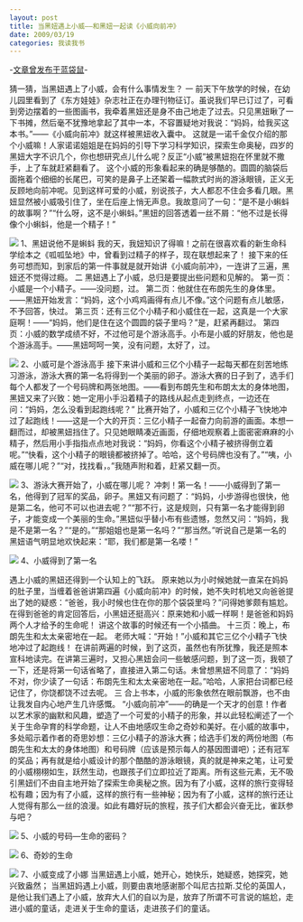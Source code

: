 ```yaml
---
layout: post
title: 当黑妞遇上小威——和黑妞一起读《小威向前冲》
date: 2009/03/19
categories: 我读我书
---
```


-[文章曾发布于蓝袋鼠](http://landaishu.hi2net.com/home/blog_read.asp?id=4175&blogid=64603)-




 猜一猜，当黑妞遇上了小威，会有什么事情发生？
 一 
 前天下午放学的时候，在幼儿园里看到了《东方娃娃》杂志社正在办理刊物征订。虽说我们早已订过了，可看到旁边摆着的一些图画书，我牵着黑妞还是身不由己地走了过去。只见黑妞瞅了一下书摊，然后毫不犹豫地拿起了其中一本，不容置疑地对我说：“妈妈，给我买这本书。”——《小威向前冲》就这样被黑妞收入囊中。
 这就是一诺千金仅介绍的那个小威嘛！人家诺诺姐姐是在妈妈的引导下学习科学知识，探索生命奥秘，四岁的黑妞大字不识几个，你也想研究点儿什么呢？反正“小威”被黑妞抱在怀里就不撒手，上了车就赶紧翻看了。
 这个小威的形象看起来的确是够酷的。圆圆的脑袋后面拖着个细细的长尾巴，可笑的是鼻子上还架着一幅款式时尚的游泳眼镜，正义无反顾地向前冲呢。见到这样可爱的小威，别说孩子，大人都忍不住会多看几眼。黑妞显然被小威吸引住了，坐在后座上悄无声息。我故意问了一句：“是不是小蝌蚪的故事啊？”“什么呀，这不是小蝌蚪。”黑妞的回答透着一丝不屑：“他不过是长得像个小蝌蚪，他是一个精子！”

![](http://heiniuniu-static.wusisu.com/heiniuniu_uploads/upload20083/2009318234918440.jpg)
1、黑妞说他不是蝌蚪
 我的天，我妞知识了得嘛！之前在很喜欢看的新生命科学绘本之《呱呱坠地》中，曾看到过精子的样子，现在联想起来了！
 接下来的任务可想而知，到家后的第一件事就是就开始讲《小威向前冲》，一连讲了三遍，黑妞还不觉得过瘾。
 二 
 黑妞遇上了小威，总归是要提出些问题和见解的。
 第一页：小威是一个小精子。——没问题，过。
 第二页：他就住在布朗先生的身体里。——黑妞开始发言：“妈妈，这个小鸡鸡画得有点儿不像。”这个问题有点儿敏感，不予回答，快过。
 第三页：还有三亿个小精子和小威住在一起，这真是一个大家庭啊！——“妈妈，他们是住在这个圆圆的袋子里吗？”是，赶紧再翻过。
 第四页：小威的数学成绩不好，不过他可是个游泳高手。小布是小威的好朋友，他也是个游泳高手。——黑妞呵呵一笑，没有问题，太好了，过。

![](http://heiniuniu-static.wusisu.com/heiniuniu_uploads/upload20083/20093190812509.jpg)
2、小威可是个游泳高手
 接下来讲小威和三亿个小精子一起每天都在刻苦地练习游泳，游泳大赛的第一名将得到一个美丽的卵子。游泳大赛的日子到了，选手们每个人都发了一个号码牌和两张地图。——看到布朗先生和布朗太太的身体地图，黑妞又来了兴致：她一定用小手沿着精子的路线从起点走到终点，一边还在问：“妈妈，怎么没看到起跑线呢？”
 比赛开始了，小威和三亿个小精子飞快地冲过了起跑线！——这是一个大的开页：三亿小精子一起奋力向前游的画面。本想一翻而过，却被黑妞挡住了。只见她眼睛凑近画面，仔细地观察着上面密密麻麻的小精子，然后用小手指指点点地对我说：“妈妈，你看这个小精子被挤得倒立着呢。”“快看，这个小精子的眼镜都被挤掉了。哈哈，这个号码牌也没有了。”“咦，小威在哪儿呢？”“对，找找看，。”我随声附和着，赶紧又翻一页。

![](http://heiniuniu-static.wusisu.com/heiniuniu_uploads/upload20083/2009318235733224.jpg)
 3、游泳大赛开始了，小威在哪儿呢？
 冲刺！第一名！——小威得到了第一名，他得到了冠军的奖品，卵子。黑妞又有问题了：“妈妈，小步游得也很快，他是第二名，他可不可以也进去呢？”“那不行，这是规则，只有第一名才能得到卵子，才能变成一个美丽的生命。”黑妞似乎替小布有些遗憾，忽然又问：“妈妈，我是不是第一名？”“是的。”“那姐姐也是第一名吗？”“那当然。”听说自己是第一名的黑妞语气明显地欢快起来：“耶，我们都是第一名喽！”

![](http://heiniuniu-static.wusisu.com/heiniuniu_uploads/upload20083/20093190274144.jpg)
4、小威得到了第一名

 遇上小威的黑妞还得到一个认知上的飞跃。
 原来她以为小时候她就一直呆在妈妈的肚子里，当缠着爸爸讲第四遍《小威向前冲》的时候，她不失时机地又向爸爸提出了她的疑惑：“爸爸，我小时候也住在你的那个袋袋里吗？”问得她爹颇有尴尬。在得到爸爸的肯定回答后，小黑妞还挺高兴：原来她和小威一样啊！是爸爸和妈妈两个人才给予的生命呢！
 讲这个故事的时候还有一个小插曲。
 十三页：晚上，布朗先生和太太亲密地在一起。
 老师大喊：“开始！”小威和其它三亿个小精子飞快地冲过了起跑线！
 在讲前两遍的时候，到了这页，虽然也有所犹豫，我还是照本宣科地读完。在讲第三遍时，又担心黑妞会问一些敏感问题，到了这一页，我顿了一下，还是将第一句话省略了，直接进入第二句话。未曾想黑妞不同意了：“妈妈不对，你少读了一句话：布朗先生和太太亲密地在一起。”哈哈，人家把台词都已经记住了，你饶都饶不过去呢。
 三
 合上书本，小威的形象依然在眼前飘游，也不由让我发自内心地产生几许感慨。
 “小威向前冲”——的确是一个天才的创意！作者以艺术家的幽默和风趣，塑造了一个可爱的小精子的形象，并以此轻松阐述了一个关于生命孕育的科学命题，让人不由地感叹生命之奇妙和美好。在小威的故事中，多处昭示着作者的奇思妙想：三亿小精子的游泳大赛；给选手们发的两份地图（布朗先生和太太的身体地图）和号码牌（应该是预示每人的基因图谱吧）；还有冠军的奖品；再有就是给小威设计的那个酷酷的游泳眼镜，真的就是神来之笔，让可爱的小威栩栩如生，跃然生动，也跟孩子们立即拉近了距离。所有这些元素，无不吸引黑妞们不由自主地开始了探索生命奥秘之旅。因为有了小威，这样的旅行变得轻松有趣；因为有了小威，这样的旅行有一些神秘；因为有了小威，这样的旅行还让人觉得有那么一丝的浪漫。如此有趣好玩的旅程，孩子们大都会兴奋无比，雀跃参与吧？

![](http://heiniuniu-static.wusisu.com/heiniuniu_uploads/upload20083/200931902944249.jpg)
5、小威的号码—生命的密码？

![](http://heiniuniu-static.wusisu.com/heiniuniu_uploads/upload20083/200931903111174.jpg)
6、奇妙的生命

![](http://heiniuniu-static.wusisu.com/heiniuniu_uploads/upload20083/200931903241647.jpg)
7、小威变成了小娜
 当黑妞遇上小威，她开心，她快乐，她疑惑，她探究，她兴致盎然；
 当黑妞妈遇上小威，则要由衷地感谢那个叫尼古拉斯.艾伦的英国人，是他让我们遇上了小威，放弃大人们的自以为是，放弃了所谓不可言说的尴尬，走进小威的童话，走进关于生命的童话，走进孩子们的童话。

